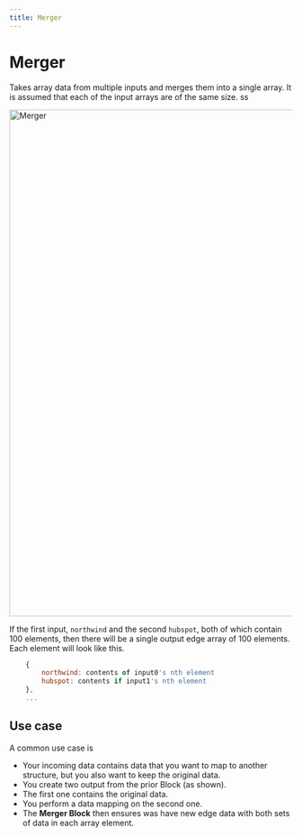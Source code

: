 ```yaml
---
title: Merger
---
```


# Merger
Takes array data from multiple inputs and merges them into a single array. It is assumed that each of the input arrays are of the same size. ss 

<img src="/img/flows/blocks/core/merger/block-merger.png" alt="Merger" width="900" />

If the first input, ```northwind``` and the second ```hubspot```, both of which contain 100 elements, then there will be a single output edge array of 100 elements. Each element will look like this.

```javascript
    {
        northwind: contents of input0's nth element
        hubspot: contents if input1's nth element
    },
    ...
```

## Use case
A common use case is

- Your incoming data contains data that you want to map to another structure, but you also want to keep the original data. 
- You create two output from the prior Block (as shown). 
- The first one contains the original data.  
- You perform a data mapping on the second one.
- The **Merger Block** then ensures was have new edge data with both sets of data in each array element.